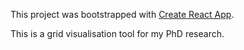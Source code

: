 This project was bootstrapped with [Create React App](https://github.com/facebookincubator/create-react-app).

This is a grid visualisation tool for my PhD research.